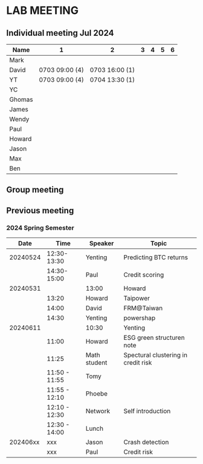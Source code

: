 # LAB MEETING


## Individual meeting Jul 2024 

|Name| 1| 2| 3| 4| 5|6
|---|--|--|--|--|--|--|
|Mark| 
|David| 0703 09:00 (4) | 0703 16:00 (1)|
|YT|  0703 09:00 (4)| 0704 13:30 (1)|
|YC| 
|Ghomas
| James|
|Wendy | 
| Paul|
|Howard|
| Jason|
| Max|
| Ben | 

## Group meeting 




## Previous meeting


### 2024 Spring Semester

|Date | Time | Speaker | Topic |
|---|----|----|----|
|20240524|12:30-13:30|	Yenting	| Predicting BTC returns|
| |14:30-15:00|	Paul	| Credit scoring|
|20240531||13:00	| Howard	| Redispatch 2.0 https://www.sciencedirect.com/science/article/pii/S0306261923017154?via%3Dihub |
||13:20	| Howard	| Taipower |
||14:00 |	David	| FRM@Taiwan|
||14:30	| Yenting	| powershap|
|20240611|| 10:30 | Yenting | Predicting BTC returns|
|| 11:00 |Howard | ESG green structuren note|
|| 11:25 | Math student | Spectural clustering in credit risk|
||11:50 - 11:55  | Tomy | 
|| 11:55 - 12:10 | Phoebe |  
|| 12:10 - 12:30 | Network| Self introduction | 
|| 12:30 - 14:00 | Lunch | 
|202406xx| xxx |Jason | Crash detection|
|| xxx | Paul | Credit risk |
